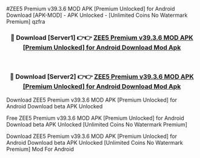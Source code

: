 #ZEE5 Premium v39.3.6 MOD APK [Premium Unlocked] for Android Download [APK-MOD] - APK Unlocked - [Unlimited Coins No Watermark Premium] qzfra



<div align="center">

<h3>🔴 Download [Server1] 👉👉 <a href="https://momento.my/?title=ZEE5_Premium_v39.3.6_MOD_APK_[Premium_Unlocked]_for_Android_Download">ZEE5 Premium v39.3.6 MOD APK [Premium Unlocked] for Android Download Mod Apk</a></h3><br>

<h3>🔴 Download [Server2] 👉👉 <a href="https://momento.my/?title=ZEE5_Premium_v39.3.6_MOD_APK_[Premium_Unlocked]_for_Android_Download">ZEE5 Premium v39.3.6 MOD APK [Premium Unlocked] for Android Download Mod Apk</a></h3>
</div>



Download ZEE5 Premium v39.3.6 MOD APK [Premium Unlocked] for Android Download beta APK Unlocked

Free ZEE5 Premium v39.3.6 MOD APK [Premium Unlocked] for Android Download beta APK Unlocked [Unlimited Coins No Watermark Premium]

Download ZEE5 Premium v39.3.6 MOD APK [Premium Unlocked] for Android Download beta APK Unlocked [Unlimited Coins No Watermark Premium] Mod For Android
